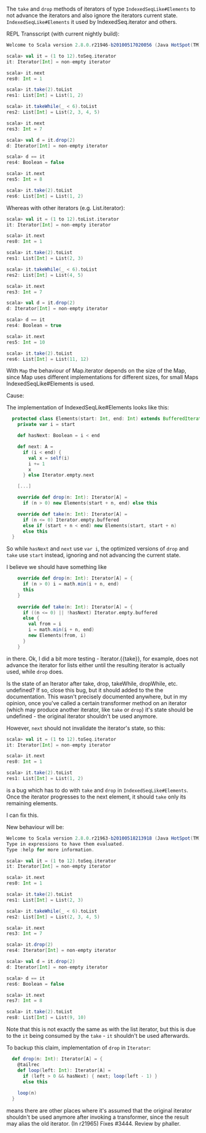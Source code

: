 The `take` and `drop` methods of iterators of type `IndexedSeqLike#Elements` to not advance the iterators and also ignore the iterators current state. `IndexedSeqLike#Elements` it used by IndexedSeq.iterator and others. 

REPL Transscript (with current nightly build):
```scala
Welcome to Scala version 2.8.0.r21946-b20100517020056 (Java HotSpot(TM) 64-Bit Server VM, Java 1.6.0_20).

scala> val it = (1 to 12).toSeq.iterator 
it: Iterator[Int] = non-empty iterator

scala> it.next
res0: Int = 1

scala> it.take(2).toList
res1: List[Int] = List(1, 2)

scala> it.takeWhile(_ < 6).toList
res2: List[Int] = List(2, 3, 4, 5)

scala> it.next
res3: Int = 7

scala> val d = it.drop(2)
d: Iterator[Int] = non-empty iterator

scala> d == it
res4: Boolean = false

scala> it.next
res5: Int = 8

scala> it.take(2).toList
res6: List[Int] = List(1, 2)
```


Whereas with other iterators (e.g. List.iterator):

```scala
scala> val it = (1 to 12).toList.iterator
it: Iterator[Int] = non-empty iterator

scala> it.next
res0: Int = 1

scala> it.take(2).toList
res1: List[Int] = List(2, 3)

scala> it.takeWhile(_ < 6).toList
res2: List[Int] = List(4, 5)

scala> it.next
res3: Int = 7

scala> val d = it.drop(2)
d: Iterator[Int] = non-empty iterator

scala> d == it
res4: Boolean = true

scala> it.next
res5: Int = 10

scala> it.take(2).toList
res6: List[Int] = List(11, 12)
```

With `Map` the behaviour of Map.iterator depends on the size of the Map, since Map uses different implementations for different sizes, for small Maps IndexedSeqLike#Elements is used.


Cause:

The implementation of IndexedSeqLike#Elements looks like this:

```scala
  protected class Elements(start: Int, end: Int) extends BufferedIterator[A] {
    private var i = start

    def hasNext: Boolean = i < end

    def next: A = 
      if (i < end) {
        val x = self(i)
        i += 1
        x
      } else Iterator.empty.next

    [...]

    override def drop(n: Int): Iterator[A] =
      if (n > 0) new Elements(start + n, end) else this

    override def take(n: Int): Iterator[A] =
      if (n <= 0) Iterator.empty.buffered
      else if (start + n < end) new Elements(start, start + n) 
      else this
  }
```

So while `hasNext` and `next` use `var i`, the optimized versions of `drop` and `take` use `start` instead, ignoring and not advancing the current state.

I believe we should have something like

```scala
    override def drop(n: Int): Iterator[A] = {
      if (n > 0) i = math.min(i + n, end)
      this
    }
 
    override def take(n: Int): Iterator[A] = {
      if ((n <= 0) || !hasNext) Iterator.empty.buffered
      else {
        val from = i
        i = math.min(i + n, end)
        new Elements(from, i)
      }
    }
```

in there.
Ok, I did a bit more testing - Iterator.{{take}}, for example, does not advance the iterator for lists either until the resulting iterator is actually used, while `drop` does.

Is the state of an Iterator after take, drop, takeWhile, dropWhile, etc. undefined? If so, close this bug, but it should added to the the documentation.
This wasn't precisely documented anywhere, but in my opinion, once you've called a certain transformer method on an iterator (which may produce another iterator, like `take` or `drop`) it's state should be undefined - the original iterator shouldn't be used anymore.

However, `next` should not invalidate the iterator's state, so this:

```scala
scala> val it = (1 to 12).toSeq.iterator 
it: Iterator[Int] = non-empty iterator

scala> it.next
res0: Int = 1

scala> it.take(2).toList
res1: List[Int] = List(1, 2)
```

is a bug which has to do with `take` and `drop` in `IndexedSeqLike#Elements`. Once the iterator progresses to the next element, it should `take` only its remaining elements.

I can fix this.


New behaviour will be:

```scala
Welcome to Scala version 2.8.0.r21963-b20100518213918 (Java HotSpot(TM) Server VM, Java 1.6.0_20).
Type in expressions to have them evaluated.
Type :help for more information.

scala> val it = (1 to 12).toSeq.iterator
it: Iterator[Int] = non-empty iterator

scala> it.next
res0: Int = 1

scala> it.take(2).toList
res1: List[Int] = List(2, 3)

scala> it.takeWhile(_ < 6).toList
res2: List[Int] = List(2, 3, 4, 5)

scala> it.next
res3: Int = 7

scala> it.drop(2)
res4: Iterator[Int] = non-empty iterator

scala> val d = it.drop(2)
d: Iterator[Int] = non-empty iterator

scala> d == it
res6: Boolean = false

scala> it.next
res7: Int = 8

scala> it.take(2).toList
res8: List[Int] = List(9, 10)                                                                                                                                                    
```


Note that this is not exactly the same as with the list iterator, but this is due to the `it` being consumed by the `take` - `it` shouldn't be used afterwards.

To backup this claim, implementation of `drop` in `Iterator`:

```scala
  def drop(n: Int): Iterator[A] = {
    @tailrec
    def loop(left: Int): Iterator[A] =
      if (left > 0 && hasNext) { next; loop(left - 1) }
      else this
    
    loop(n)
  }
```

means there are other places where it's assumed that the original iterator shouldn't be used anymore after invoking a transformer, since the result may alias the old iterator.
(In r21965) Fixes #3444. Review by phaller.
